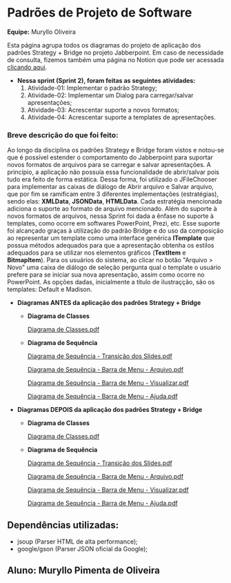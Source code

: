 # Padrões de Projeto de Software

**Equipe:** Muryllo Oliveira

Esta página agrupa todos os diagramas do projeto de aplicação dos padrões Strategy + Bridge no projeto Jabberpoint. Em caso de necessidade de consulta, fizemos também uma página no Notion que pode ser acessada [clicando aqui](https://www.notion.so/Padr-es-de-Projeto-de-Software-ddc820a54da24fe4b5e481e8a0aa39f1).

- **Nessa sprint (Sprint 2), foram feitas as seguintes atividades:**
    1. Atividade-01: Implementar o padrão Strategy;
    2. Atividade-02: Implementar um Dialog para carregar/salvar apresentações;
    3. Atividade-03: Acrescentar suporte a novos formatos;
    4. Atividade-04: Acrescentar suporte a templates de apresentações.

### Breve descrição do que foi feito:

Ao longo da disciplina os padrões Strategy e Bridge foram vistos e notou-se que é possível estender o comportamento do Jabberpoint para suportar novos formatos de arquivos para se carregar e salvar apresentações. A princípio, a aplicação não possuía essa funcionalidade de abrir/salvar pois tudo era feito de forma estática. Dessa forma, foi utilizado o JFileChooser para implementar as caixas de diálogo de Abrir arquivo e Salvar arquivo, que por fim se ramificam entre 3 diferentes implementações (estratégias), sendo elas: **XMLData**, **JSONData**, **HTMLData**. Cada estratégia mencionada adiciona o suporte ao formato de arquivo mencionado. Além do suporte à novos formatos de arquivos, nessa Sprint foi dada a ênfase no suporte à templates, como ocorre em softwares PowerPoint, Prezi, etc. Esse suporte foi alcançado graças à utilização do padrão Bridge e do uso da composição ao representar um template como uma interface genérica **ITemplate** que possua métodos adequados para que a apresentação obtenha os estilos adequados para se utilizar nos elementos gráficos (**TextItem** e **BitmapItem**). Para os usuários do sistema, ao clicar no botão "Arquivo > Novo" uma caixa de diálogo de seleção pergunta qual o template o usuário prefere para se iniciar sua nova apresentação, assim como ocorre no PowerPoint. As opções dadas, inicialmente a título de ilustraçção, são os templates: Default e Madison.

- **Diagramas ANTES da aplicação dos padrões Strategy + Bridge**
    - **Diagrama de Classes**

        [Diagrama de Classes.pdf](https://www.notion.so/Padr-es-de-Projeto-de-Software-ddc820a54da24fe4b5e481e8a0aa39f1#4d59465834fd42f08654f4b08d2b8778)

    - **Diagrama de Sequência**

        [Diagrama de Sequência - Transição dos Slides.pdf](https://www.notion.so/Padr-es-de-Projeto-de-Software-ddc820a54da24fe4b5e481e8a0aa39f1#4908b404cec8488887a5d5c9d64d1f65)

        [Diagrama de Sequência - Barra de Menu - Arquivo.pdf](https://www.notion.so/Padr-es-de-Projeto-de-Software-ddc820a54da24fe4b5e481e8a0aa39f1#2b6f14843756411592202095cb944920)

        [Diagrama de Sequência - Barra de Menu - Visualizar.pdf](https://www.notion.so/Padr-es-de-Projeto-de-Software-ddc820a54da24fe4b5e481e8a0aa39f1#657c835af55447578e12d5ee17a94dd4)

        [Diagrama de Sequência - Barra de Menu - Ajuda.pdf](https://www.notion.so/Padr-es-de-Projeto-de-Software-ddc820a54da24fe4b5e481e8a0aa39f1#c3642e79bdce4b6f87a1ea64da57226c)

- **Diagramas DEPOIS da aplicação dos padrões Strategy + Bridge**
    - **Diagrama de Classes**

        [Diagrama de Classes.pdf](https://www.notion.so/Padr-es-de-Projeto-de-Software-ddc820a54da24fe4b5e481e8a0aa39f1#cc5a67634c964dd6b06ba826ae7759af)

    - **Diagrama de Sequência**

        [Diagrama de Sequência - Transição dos Slides.pdf](https://www.notion.so/Padr-es-de-Projeto-de-Software-Sprint-2-ddc820a54da24fe4b5e481e8a0aa39f1#0f58cd817f8c4e3c9186dd58c1e4fe12)

        [Diagrama de Sequência - Barra de Menu - Arquivo.pdf](https://www.notion.so/Padr-es-de-Projeto-de-Software-Sprint-2-ddc820a54da24fe4b5e481e8a0aa39f1#201a7181fe52466b8d62c90e6325bf21)

        [Diagrama de Sequência - Barra de Menu - Visualizar.pdf](https://www.notion.so/Padr-es-de-Projeto-de-Software-Sprint-2-ddc820a54da24fe4b5e481e8a0aa39f1#23e616048eb9423db3e944171c76c993)

        [Diagrama de Sequência - Barra de Menu - Ajuda.pdf](https://www.notion.so/Padr-es-de-Projeto-de-Software-Sprint-2-ddc820a54da24fe4b5e481e8a0aa39f1#597f431cab434fc88db0da8a87394671)

## Dependências utilizadas:

- jsoup (Parser HTML de alta performance);
- google/gson (Parser JSON oficial da Google);

## Aluno: Muryllo Pimenta de Oliveira